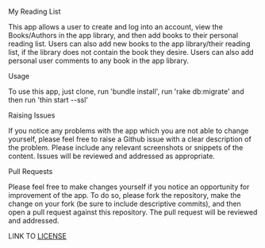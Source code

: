 My Reading List

This app allows a user to create and log into an account, view the Books/Authors in the app library, and then add books to their personal reading list. Users can also add new books to the app library/their reading list, if the library does not contain the book they desire. Users can also add personal user comments to any book in the app library.

Usage

To use this app, just clone, run 'bundle install', run 'rake db:migrate' and then run 'thin start --ssl'

Raising Issues

If you notice any problems with the app which you are not able to change yourself, please feel free to raise a Github issue with a clear description of the problem. Please include any relevant screenshots or snippets of the content. Issues will be reviewed and addressed as appropriate.

Pull Requests

Please feel free to make changes yourself if you notice an opportunity for improvement of the app. To do so, please fork the repository, make the change on your fork (be sure to include descriptive commits), and then open a pull request against this repository. The pull request will be reviewed and addressed.

LINK TO [LICENSE](./LICENSE.md)
